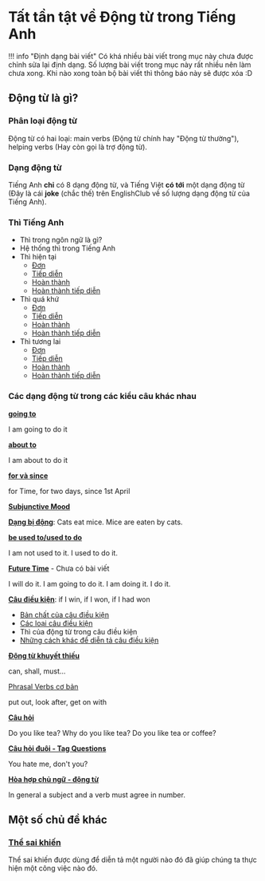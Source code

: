 # Tất tần tật về Động từ trong Tiếng Anh

!!! info "Định dạng bài viết"
    Có khá nhiều bài viết trong mục này chưa được chỉnh sửa lại định dạng. Số lượng bài viết trong mục này rất nhiều nên làm chưa xong. Khi nào xong toàn bộ bài viết thì thông báo này sẽ được xóa :D 

## Động từ là gì?

### Phân loại động từ

Động từ có hai loại: main verbs (Động từ chính hay "Động từ thường"), helping verbs (Hay còn gọi là trợ động từ).

### Dạng động từ

Tiếng Anh **chỉ** có 8 dạng động từ, và Tiếng Việt **có tới** một dạng động từ (Đây là cái **joke** (chắc thế) trên EnglishClub về số lượng dạng động từ của Tiếng Anh). 

### Thì Tiếng Anh

- Thì trong ngôn ngữ là gì?
- Hệ thống thì trong Tiếng Anh
- Thì hiện tại 
    - [Đơn](hien-tai-don.md)
    - [Tiếp diễn](hien-tai-tiep-dien.md)
    - [Hoàn thành](hien-tai-hoan-thanh.md)
    - [Hoàn thành tiếp diễn](hien-tai-hoan-thanh-tiep-dien.md)
- Thì quá khứ
    - [Đơn](qua-khu-don.md)
    - [Tiếp diễn](qua-khu-tiep-dien.md)
    - [Hoàn thành](qua-khu-hoan-thanh.md)
    - [Hoàn thành tiếp diễn](qua-khu-hoan-thanh-tiep-dien.md)
- Thì tương lai 
    - [Đơn](tuong-lai-don.md)
    - [Tiếp diễn](tuong-lai-tiep-dien.md)
    - [Hoàn thành](tuong-lai-hoan-thanh.md)
    - [Hoàn thành tiếp diễn](tuong-lai-hoan-thanh-tiep-dien.md)

### Các dạng động từ trong các kiểu câu khác nhau

[**going to**](going-to.md)

I am going to do it

[**about to**](about-to.md)

I am about to do it

[**for và since**](img/for-va-since.md)

for Time, for two days, since 1st April

[**Subjunctive Mood**](subjunctive-mood.md)

[**Dạng bị động**](chu-dong-bi-dong.md): Cats eat mice. Mice are eaten by cats.

[**be used to/used to do**](used-to.md)

I am not used to it. I used to do it.

[**Future Time**]() - Chưa có bài viết

I will do it. I am going to do it. I am doing it. I do it.

[**Câu điều kiện**](): if I win, if I won, if I had won

- [Bản chất của câu điều kiện](ban-chat-cau-dieu-kien.md)
- [Các loại câu điều kiện](cau-dieu-kien.md)
- Thì của động từ trong câu điều kiện
- [Những cách khác để diễn tả câu điều kiện](nhung-cach-khac-if.md)

[**Động từ khuyết thiếu**](dong-tu-khuyet-thieu.md)

can, shall, must...

[Phrasal Verbs cơ bản](phrasal-verb-co-ban.md)

put out, look after, get on with

[**Câu hỏi**](cau-hoi.md) 

Do you like tea? Why do you like tea? Do you like tea or coffee?

[**Câu hỏi đuôi - Tag Questions**](cau-hoi-duoi.md)

You hate me, don't you?

[**Hòa hợp chủ ngữ - động từ**](s-v-argreement.md)

In general a subject and a verb must agree in number.

## Một số chủ đề khác

### [Thể sai khiến](the-sai-khien.md)
Thể sai khiến được dùng để diễn tả một người nào đó đã giúp chúng ta thực hiện một công việc nào đó.

<!-- 
[**Infinitive hay là -ing?**]()

I like to do, I like doing

[**Thì tiếp diễn và ý nghĩa**]

Am I being silly?

[**Dạng -ing**] 

fishing is fun, I dislike working, after arriving
 -->

<!-- 
Catenative Verbs

Chains of two or more verbs: Let go. I want to play. He hates drinking.

Complex Catenative Construction
When a catenative verb has an object, the object usually comes between the catenative verb and second verb. 
-->
